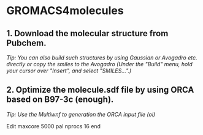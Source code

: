 # GROMACS4molecules
## 1. Download the molecular structure from Pubchem.

*Tip: You can also build such structures by using Gaussian or Avogadro etc. directly or copy the smiles to the Avogadro (Under the "Build" menu, hold your cursor over "Insert", and select "SMILES...".)*

## 2. Optimize the molecule.sdf file by using ORCA based on B97-3c (enough).

*Tip: Use the Multiwnf to generation the ORCA input file (oi)*

Edit maxcore 5000 pal nprocs 16 end
